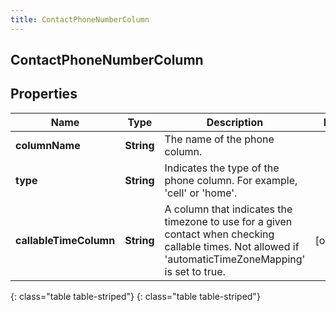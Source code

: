 ```yaml
---
title: ContactPhoneNumberColumn
---
```

## ContactPhoneNumberColumn


## Properties

| Name | Type | Description | Notes |
| ------------ | ------------- | ------------- | ------------- |
| **columnName** | **String** | The name of the phone column. |  |
| **type** | **String** | Indicates the type of the phone column. For example, &#39;cell&#39; or &#39;home&#39;. |  |
| **callableTimeColumn** | **String** | A column that indicates the timezone to use for a given contact when checking callable times. Not allowed if &#39;automaticTimeZoneMapping&#39; is set to true. |  [optional] |
{: class="table table-striped"}
{: class="table table-striped"}


